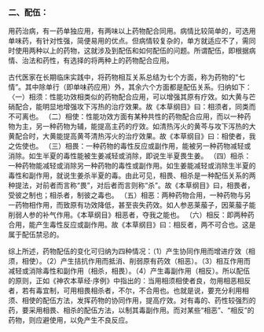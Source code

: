 ### 二、配伍：

用药治病，有一药单独应用，有两味以上药物配合同用。病情比较简单的，可选用单味药，有针对性强，简便易用的优点。但病情较复杂的，单方就适应不了，需同时使用两种以上的药物，这就涉及到配伍和如何配伍的问题。所谓配伍，即根据病情、治法和药性，有选择的将两种上的药物配合应用。

古代医家在长期临床实践中，将药物相互关系总结为七个方面，称为药物的“七情”。其中除单行（即单味药应用）外，其余六个方面都是配伍关系。归纳如下：
〈一）相须：性能功效相类似的药物配合应用，可以增强其原有疗效。如大黄与芒硝配合，能明显地增强攻下泻热的治疗效果。故《本草纲目》曰：相须者，同类而不可离也。
（二）相使：性能功效方面有某种共性的药物配合应用，而以一种药物为主，另一种药物为辅，能提高主药的疗效。如清热泻火的黄芩与攻下泻热的大黄配合时，大黄能提高黄芩清热泻火的治疗效果。故《本草纲目》曰：相使者，我之佐使也。
（三）相畏：一种药物的毒性反应或副作用，能被另一种药物减轻或消除。如生半夏的毒性能被生姜减轻或消除，即说生半夏畏生姜。
（四）相杀：一种药物能减轻或消除另一种药物的毒性或副作用。如生姜能减轻或消除生半夏的毒性和副作用，就说生姜杀半夏的毒。由此可见，相畏、相杀是一种配伍关系的两种提法，对前者而言称“畏”，对后者而言则称“杀”。故《本草纲目》曰，相畏者，受彼之制也；相杀者，制彼之毒也。
（五）相恶：两种药物合用，一种药物与另一药物相作用，而致原有功效降低，甚至丧失药效。如人参恶莱菔子，因莱菔子能削弱人参的补气作用。《本草纲目》相恶者，夺我之能也。
（六）相反：即两种药合用，能产生毒性反应或副作用。故《本草纲目》曰：相反者，两不可合也。这是属于配伍禁忌的。

综上所述，药物配伍的变化可归纳为四种情况：（1）产生协同作用而增进疗效（相须，相使）。（2）产生拮抗作用而抵消、削弱原有药效（相恶）。（3）相互作用而减轻或消除毒性和副作用（相杀，相畏）。（4）产生毒副作用（相反）。所以配伍的原则，正如《神农本草经·序例》中指出的：当用相须相使者良，勿用相恶相反者，若有毒宜制，可用相畏相杀者，不尔，不合用也。也就是说，要充分利用相须、相使的配伍方法，发挥药物的协同作用，提高疗效。对有毒的、药性较强烈的药，要采用相畏、相杀的配伍方法，以制其毒副作用。而对某些“相恶”、“相反”的药物，则应避使用，以免产生不良反应。
